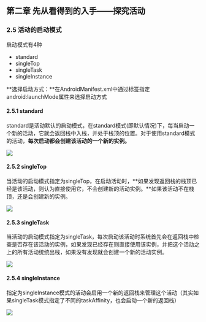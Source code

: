 ## 第二章 先从看得到的入手——探究活动

### 2.5 活动的启动模式

启动模式有4种

- standard
- singleTop
- singleTask
- singleInstance

**选择启动方式：**在AndroidManifest.xml中通过<activity>标签指定android:launchMode属性来选择启动方式



#### 2.5.1	standard

​	standard是活动默认的启动模式，在standard模式(即默认情况)下，每当启动一个新的活动，它就会返回栈中入栈，并处于栈顶的位置。对于使用standard模式的活动，**每次启动都会创建该活动的一个新的实例。**

![](F:\markDown\media\standard.png)

#### 2.5.2	singleTop

​	当活动的启动模式指定为singleTop，在启动活动时，**如果发现返回栈的栈顶已经是该活动，则认为直接使用它，不会创建新的活动实例。**如果该活动不在栈顶，还是会创建新的实例。

![](F:\markDown\media\singleTop.png)

#### 2.5.3	singleTask

​	当活动的启动模式指定为singleTask，每次启动该活动时系统首先会在返回栈中检查是否存在该活动的实例，如果发现已经存在则直接使用该实例，并把这个活动之上的所有活动统统出栈，如果没有发现就会创建一个新的活动实例。

![](F:\markDown\media\singleTask.png)

#### 2.5.4	singleInstance

​	指定为singleInstance模式的活动会启用一个新的返回栈来管理这个活动（其实如果singleTask模式指定了不同的taskAffinity，也会启动一个新的返回栈）

![](F:\markDown\media\singleInstance.png)